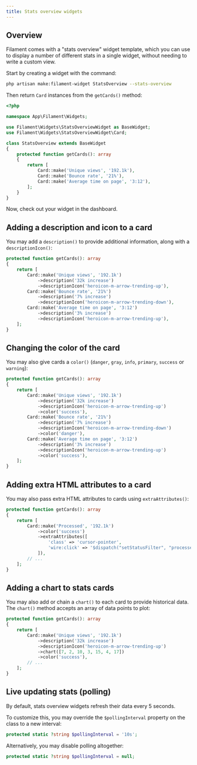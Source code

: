 ```yaml
---
title: Stats overview widgets
---
```


## Overview

Filament comes with a "stats overview" widget template, which you can use to display a number of different stats in a single widget, without needing to write a custom view.

Start by creating a widget with the command:

```bash
php artisan make:filament-widget StatsOverview --stats-overview
```

Then return `Card` instances from the `getCards()` method:

```php
<?php

namespace App\Filament\Widgets;

use Filament\Widgets\StatsOverviewWidget as BaseWidget;
use Filament\Widgets\StatsOverviewWidget\Card;

class StatsOverview extends BaseWidget
{
    protected function getCards(): array
    {
        return [
            Card::make('Unique views', '192.1k'),
            Card::make('Bounce rate', '21%'),
            Card::make('Average time on page', '3:12'),
        ];
    }
}
```

Now, check out your widget in the dashboard.

## Adding a description and icon to a card

You may add a `description()` to provide additional information, along with a `descriptionIcon()`:

```php
protected function getCards(): array
{
    return [
        Card::make('Unique views', '192.1k')
            ->description('32k increase')
            ->descriptionIcon('heroicon-m-arrow-trending-up'),
        Card::make('Bounce rate', '21%')
            ->description('7% increase')
            ->descriptionIcon('heroicon-m-arrow-trending-down'),
        Card::make('Average time on page', '3:12')
            ->description('3% increase')
            ->descriptionIcon('heroicon-m-arrow-trending-up'),
    ];
}
```

## Changing the color of the card

You may also give cards a `color()` (`danger`, `gray`, `info`, `primary`, `success` or `warning`):

```php
protected function getCards(): array
{
    return [
        Card::make('Unique views', '192.1k')
            ->description('32k increase')
            ->descriptionIcon('heroicon-m-arrow-trending-up')
            ->color('success'),
        Card::make('Bounce rate', '21%')
            ->description('7% increase')
            ->descriptionIcon('heroicon-m-arrow-trending-down')
            ->color('danger'),
        Card::make('Average time on page', '3:12')
            ->description('3% increase')
            ->descriptionIcon('heroicon-m-arrow-trending-up')
            ->color('success'),
    ];
}
```

## Adding extra HTML attributes to a card

You may also pass extra HTML attributes to cards using `extraAttributes()`:

```php
protected function getCards(): array
{
    return [
        Card::make('Processed', '192.1k')
            ->color('success')
            ->extraAttributes([
                'class' => 'cursor-pointer',
                'wire:click' => '$dispatch("setStatusFilter", "processed")',
            ]),
        // ...
    ];
}
```

## Adding a chart to stats cards

You may also add or chain a `chart()` to each card to provide historical data. The `chart()` method accepts an array of data points to plot:

```php
protected function getCards(): array
{
    return [
        Card::make('Unique views', '192.1k')
            ->description('32k increase')
            ->descriptionIcon('heroicon-m-arrow-trending-up')
            ->chart([7, 2, 10, 3, 15, 4, 17])
            ->color('success'),
        // ...
    ];
}
```

## Live updating stats (polling)

By default, stats overview widgets refresh their data every 5 seconds.

To customize this, you may override the `$pollingInterval` property on the class to a new interval:

```php
protected static ?string $pollingInterval = '10s';
```

Alternatively, you may disable polling altogether:

```php
protected static ?string $pollingInterval = null;
```
